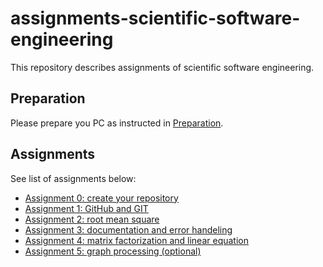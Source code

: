 # assignments-scientific-software-engineering

This repository describes assignments of scientific software engineering. 

## Preparation

Please prepare you PC as instructed in [Preparation](./preparation.md).

## Assignments

See list of assignments below:

* [Assignment 0: create your repository](./assignment_0.md)
* [Assignment 1: GitHub and GIT](./assignment_1.md)
* [Assignment 2: root mean square](./assignment_2.md)
* [Assignment 3: documentation and error handeling](./assignment_3.md)
* [Assignment 4: matrix factorization and linear equation](./assignment_4.md)
* [Assignment 5: graph processing (optional)](./assignment_5.md)
